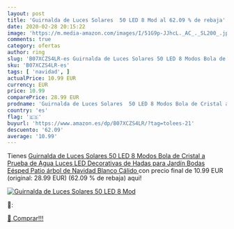 ```yaml
---
layout: post
title: 'Guirnalda de Luces Solares  50 LED 8 Mod al 62.09 % de rebaja'
date: 2020-02-28 20:15:22
image: 'https://m.media-amazon.com/images/I/51G9p-JJhcL._AC_._SL200_.jpg'
comments: true
category: ofertas
author: ring
slug: 'B07XCZS4LR-es Guirnalda de Luces Solares 50 LED 8 Modos Bola de Cristal...'
sku: 'B07XCZS4LR-es'
tags: [ 'navidad', ]
actualPrice: 10.99 EUR
currency: EUR
price: 10.99
comparePrice: 28.99 EUR
prodname: 'Guirnalda de Luces Solares  50 LED 8 Modos Bola de Cristal a Prueba de Agua Luces LED Decorativas de Hadas para Jardín  Bodas  Eésped  Patio  árbol de Navidad  Blanco Cálido '
country: 'es'
flag: '🇪🇸'
buyurl: 'https://www.amazon.es/dp/B07XCZS4LR/?tag=tolees-21'
descuento: '62.09'
average: '10.99'
---
```


Tienes [Guirnalda de Luces Solares  50 LED 8 Modos Bola de Cristal a Prueba de Agua Luces LED Decorativas de Hadas para Jardín  Bodas  Eésped  Patio  árbol de Navidad  Blanco Cálido ](https://www.amazon.es/dp/B07XCZS4LR/?tag=tolees-21) con precio final de  10.99 EUR (original: 28.99 EUR) (62.09 %  de rebaja) aqui!

[![Guirnalda de Luces Solares  50 LED 8 Mod](https://m.media-amazon.com/images/I/51G9p-JJhcL._AC_._SL200_.jpg)](https://www.amazon.es/dp/B07XCZS4LR/?tag=tolees-21)

🔎:


[🛒 Comprar!!!](https://www.amazon.es/dp/B07XCZS4LR/?tag=tolees-21)
